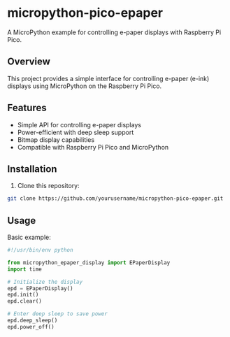 # micropython-pico-epaper

A MicroPython example for controlling e-paper displays with Raspberry Pi Pico.

## Overview

This project provides a simple interface for controlling e-paper (e-ink) displays using MicroPython on the Raspberry Pi Pico.

## Features

- Simple API for controlling e-paper displays
- Power-efficient with deep sleep support
- Bitmap display capabilities
- Compatible with Raspberry Pi Pico and MicroPython

## Installation

1. Clone this repository:

```bash
git clone https://github.com/yourusername/micropython-pico-epaper.git
```

## Usage

Basic example:

```python
#!/usr/bin/env python

from micropython_epaper_display import EPaperDisplay
import time

# Initialize the display
epd = EPaperDisplay()
epd.init()
epd.clear()

# Enter deep sleep to save power
epd.deep_sleep()
epd.power_off()
```
